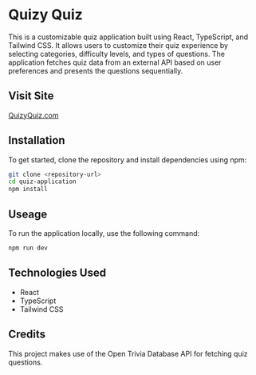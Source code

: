 # Quizy Quiz

This is a customizable quiz application built using React, TypeScript, and Tailwind CSS. It allows users to customize their quiz experience by selecting categories, difficulty levels, and types of questions. The application fetches quiz data from an external API based on user preferences and presents the questions sequentially.

## Visit Site

[QuizyQuiz.com](https://quzyquiz.netlify.app/)


## Installation

To get started, clone the repository and install dependencies using npm:

```bash
git clone <repository-url>
cd quiz-application
npm install
```

## Useage

To run the application locally, use the following command:

```bash
npm run dev
```

## Technologies Used

- React
- TypeScript
- Tailwind CSS

## Credits

This project makes use of the Open Trivia Database API for fetching quiz questions.